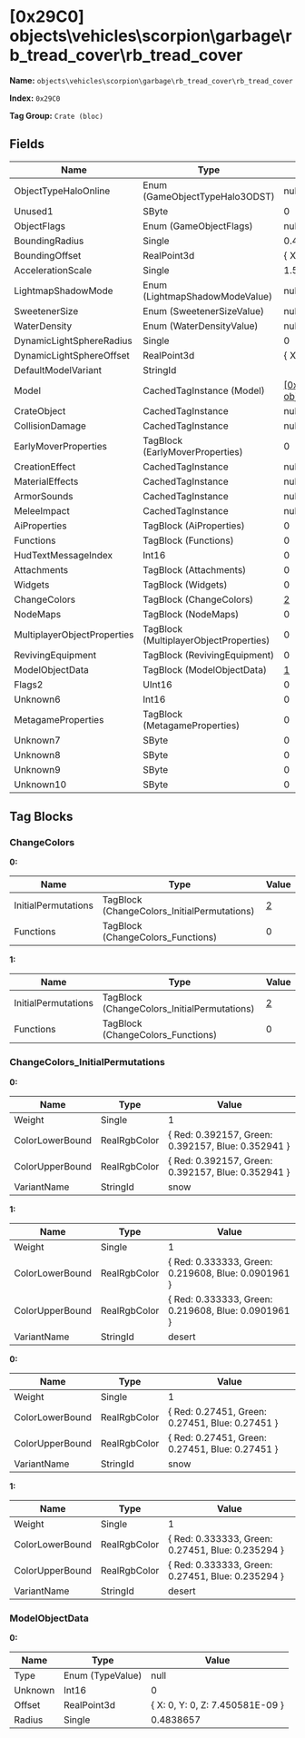 # [0x29C0] objects\vehicles\scorpion\garbage\rb_tread_cover\rb_tread_cover

**Name:** ```objects\vehicles\scorpion\garbage\rb_tread_cover\rb_tread_cover```

**Index:** ```0x29C0```

**Tag Group:** ```Crate (bloc)```

## Fields

Name	| Type	| Value
---	|---	|---	|
ObjectTypeHaloOnline	|Enum (GameObjectTypeHalo3ODST)	|null
Unused1	|SByte	|0
ObjectFlags	|Enum (GameObjectFlags)	|null
BoundingRadius	|Single	|0.4838657
BoundingOffset	|RealPoint3d	|{ X: 0, Y: 0, Z: 7.450581E-09 }
AccelerationScale	|Single	|1.5
LightmapShadowMode	|Enum (LightmapShadowModeValue)	|null
SweetenerSize	|Enum (SweetenerSizeValue)	|null
WaterDensity	|Enum (WaterDensityValue)	|null
DynamicLightSphereRadius	|Single	|0
DynamicLightSphereOffset	|RealPoint3d	|{ X: 0, Y: 0, Z: 0 }
DefaultModelVariant	|StringId	|
Model	|CachedTagInstance (Model)	|[[0x29C1] objects\vehicles\scorpion\garbage\rb_tread_cover\rb_tread_cover](../Model/29C1.md)
CrateObject	|CachedTagInstance	|null
CollisionDamage	|CachedTagInstance	|null
EarlyMoverProperties	|TagBlock (EarlyMoverProperties)	|0
CreationEffect	|CachedTagInstance	|null
MaterialEffects	|CachedTagInstance	|null
ArmorSounds	|CachedTagInstance	|null
MeleeImpact	|CachedTagInstance	|null
AiProperties	|TagBlock (AiProperties)	|0
Functions	|TagBlock (Functions)	|0
HudTextMessageIndex	|Int16	|0
Attachments	|TagBlock (Attachments)	|0
Widgets	|TagBlock (Widgets)	|0
ChangeColors	|TagBlock (ChangeColors)	|[2](#changecolors)
NodeMaps	|TagBlock (NodeMaps)	|0
MultiplayerObjectProperties	|TagBlock (MultiplayerObjectProperties)	|0
RevivingEquipment	|TagBlock (RevivingEquipment)	|0
ModelObjectData	|TagBlock (ModelObjectData)	|[1](#modelobjectdata)
Flags2	|UInt16	|0
Unknown6	|Int16	|0
MetagameProperties	|TagBlock (MetagameProperties)	|0
Unknown7	|SByte	|0
Unknown8	|SByte	|0
Unknown9	|SByte	|0
Unknown10	|SByte	|0


## Tag Blocks

### ChangeColors

**0:**

Name	| Type	| Value
---	|---	|---	|
InitialPermutations	|TagBlock (ChangeColors_InitialPermutations)	|[2](#changecolors_initialpermutations)
Functions	|TagBlock (ChangeColors_Functions)	|0


**1:**

Name	| Type	| Value
---	|---	|---	|
InitialPermutations	|TagBlock (ChangeColors_InitialPermutations)	|[2](#changecolors_initialpermutations)
Functions	|TagBlock (ChangeColors_Functions)	|0


### ChangeColors_InitialPermutations

**0:**

Name	| Type	| Value
---	|---	|---	|
Weight	|Single	|1
ColorLowerBound	|RealRgbColor	|{ Red: 0.392157, Green: 0.392157, Blue: 0.352941 }
ColorUpperBound	|RealRgbColor	|{ Red: 0.392157, Green: 0.392157, Blue: 0.352941 }
VariantName	|StringId	|snow


**1:**

Name	| Type	| Value
---	|---	|---	|
Weight	|Single	|1
ColorLowerBound	|RealRgbColor	|{ Red: 0.333333, Green: 0.219608, Blue: 0.0901961 }
ColorUpperBound	|RealRgbColor	|{ Red: 0.333333, Green: 0.219608, Blue: 0.0901961 }
VariantName	|StringId	|desert


**0:**

Name	| Type	| Value
---	|---	|---	|
Weight	|Single	|1
ColorLowerBound	|RealRgbColor	|{ Red: 0.27451, Green: 0.27451, Blue: 0.27451 }
ColorUpperBound	|RealRgbColor	|{ Red: 0.27451, Green: 0.27451, Blue: 0.27451 }
VariantName	|StringId	|snow


**1:**

Name	| Type	| Value
---	|---	|---	|
Weight	|Single	|1
ColorLowerBound	|RealRgbColor	|{ Red: 0.333333, Green: 0.27451, Blue: 0.235294 }
ColorUpperBound	|RealRgbColor	|{ Red: 0.333333, Green: 0.27451, Blue: 0.235294 }
VariantName	|StringId	|desert


### ModelObjectData

**0:**

Name	| Type	| Value
---	|---	|---	|
Type	|Enum (TypeValue)	|null
Unknown	|Int16	|0
Offset	|RealPoint3d	|{ X: 0, Y: 0, Z: 7.450581E-09 }
Radius	|Single	|0.4838657


